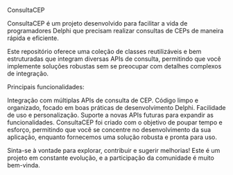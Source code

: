 ConsultaCEP

ConsultaCEP é um projeto desenvolvido para facilitar a vida de programadores Delphi que precisam realizar consultas de CEPs de maneira rápida e eficiente.

Este repositório oferece uma coleção de classes reutilizáveis e bem estruturadas que integram diversas APIs de consulta, permitindo que você implemente soluções robustas sem se preocupar com detalhes complexos de integração.

Principais funcionalidades:

Integração com múltiplas APIs de consulta de CEP.
Código limpo e organizado, focado em boas práticas de desenvolvimento Delphi.
Facilidade de uso e personalização.
Suporte a novas APIs futuras para expandir as funcionalidades.
ConsultaCEP foi criado com o objetivo de poupar tempo e esforço, permitindo que você se concentre no desenvolvimento da sua aplicação, enquanto fornecemos uma solução robusta e pronta para uso.

Sinta-se à vontade para explorar, contribuir e sugerir melhorias! Este é um projeto em constante evolução, e a participação da comunidade é muito bem-vinda.
